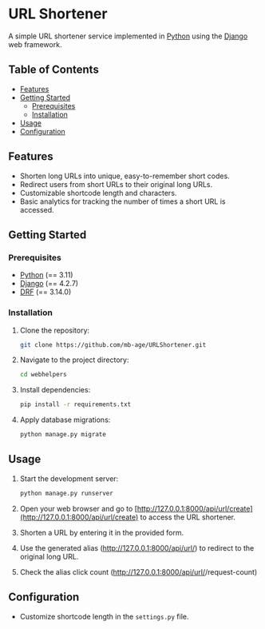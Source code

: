 # URL Shortener

A simple URL shortener service implemented in [Python](https://www.python.org/) using the [Django](https://www.djangoproject.com/) web framework.

## Table of Contents

- [Features](#features)
- [Getting Started](#getting-started)
  - [Prerequisites](#prerequisites)
  - [Installation](#installation)
- [Usage](#usage)
- [Configuration](#configuration)


## Features

- Shorten long URLs into unique, easy-to-remember short codes.
- Redirect users from short URLs to their original long URLs.
- Customizable shortcode length and characters.
- Basic analytics for tracking the number of times a short URL is accessed.

## Getting Started

### Prerequisites

- [Python](https://www.python.org/) (== 3.11)
- [Django](https://www.djangoproject.com/) (== 4.2.7)
- [DRF](https://www.django-rest-framework.org) (== 3.14.0)

### Installation

1. Clone the repository:

    ```bash
    git clone https://github.com/mb-age/URLShortener.git
    ```

2. Navigate to the project directory:

    ```bash
    cd webhelpers
    ```

3. Install dependencies:

    ```bash
    pip install -r requirements.txt
    ```

4. Apply database migrations:

    ```bash
    python manage.py migrate
    ```

## Usage

1. Start the development server:

    ```bash
    python manage.py runserver
    ```

2. Open your web browser and go to [http://127.0.0.1:8000/api/url/create](http://127.0.0.1:8000/api/url/create) to access the URL shortener.

3. Shorten a URL by entering it in the provided form.

4. Use the generated alias (http://127.0.0.1:8000/api/url/<alias>) to redirect to the original long URL.

5. Check the alias click count (http://127.0.0.1:8000/api/url/<alias>/request-count)

## Configuration

- Customize shortcode length in the `settings.py` file.
